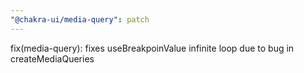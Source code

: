 ```yaml
---
"@chakra-ui/media-query": patch
---
```


fix(media-query): fixes useBreakpoinValue infinite loop due to bug in createMediaQueries

